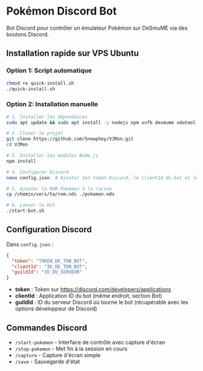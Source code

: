 # Pokémon Discord Bot

Bot Discord pour contrôler un émulateur Pokémon sur DeSmuME via des boutons Discord.

## Installation rapide sur VPS Ubuntu

### Option 1: Script automatique
```bash
chmod +x quick-install.sh
./quick-install.sh
```

### Option 2: Installation manuelle
```bash
# 1. Installer les dépendances
sudo apt update && sudo apt install -y nodejs npm xvfb desmume xdotool imagemagick git

# 2. Cloner le projet
git clone https://github.com/Snowphey/VJMon.git
cd VJMon

# 3. Installer les modules Node.js
npm install

# 4. Configurer Discord
nano config.json  # Ajouter ton token Discord, le clientId du bot et le guildId du serveur

# 5. Ajouter ta ROM Pokémon à la racine
cp /chemin/vers/ta/rom.nds ./pokemon.nds

# 6. Lancer le bot
./start-bot.sh
```

## Configuration Discord

Dans `config.json` :
```json
{
  "token": "TOKEN_DE_TON_BOT",
  "clientId": "ID_DE_TON_BOT",
  "guildId": "ID_DU_SERVEUR"
}
```

- **token** : Token sur https://discord.com/developers/applications
- **clientId** : Application ID du bot (même endroit, section Bot)
- **guildId** : ID du serveur Discord où tourne le bot (récupérable avec les options développeur de Discord)

## Commandes Discord

- `/start-pokemon` - Interface de contrôle avec capture d'écran
- `/stop-pokemon` - Met fin à la session en cours
- `/capture` - Capture d'écran simple
- `/save` - Sauvegarde d'état
